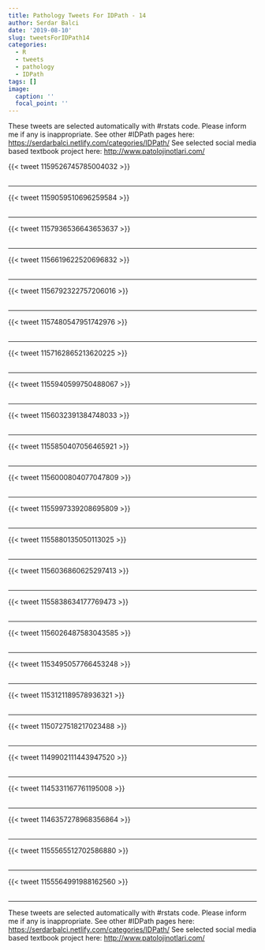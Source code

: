 ```yaml
---
title: Pathology Tweets For IDPath - 14
author: Serdar Balci
date: '2019-08-10'
slug: tweetsForIDPath14
categories:
  - R
  - tweets
  - pathology
  - IDPath
tags: []
image:
  caption: ''
  focal_point: ''
---
```



These tweets are selected automatically with #rstats code. Please inform me if any is inappropriate.
See other #IDPath pages here: https://serdarbalci.netlify.com/categories/IDPath/ 
See selected social media based textbook project here: http://www.patolojinotlari.com/

{{< tweet 1159526745785004032 >}}
<br>
<br>
<hr>
{{< tweet 1159059510696259584 >}}
<br>
<br>
<hr>
{{< tweet 1157936536643653637 >}}
<br>
<br>
<hr>
{{< tweet 1156619622520696832 >}}
<br>
<br>
<hr>
{{< tweet 1156792322757206016 >}}
<br>
<br>
<hr>
{{< tweet 1157480547951742976 >}}
<br>
<br>
<hr>
{{< tweet 1157162865213620225 >}}
<br>
<br>
<hr>
{{< tweet 1155940599750488067 >}}
<br>
<br>
<hr>
{{< tweet 1156032391384748033 >}}
<br>
<br>
<hr>
{{< tweet 1155850407056465921 >}}
<br>
<br>
<hr>
{{< tweet 1156000804077047809 >}}
<br>
<br>
<hr>
{{< tweet 1155997339208695809 >}}
<br>
<br>
<hr>
{{< tweet 1155880135050113025 >}}
<br>
<br>
<hr>
{{< tweet 1156036860625297413 >}}
<br>
<br>
<hr>
{{< tweet 1155838634177769473 >}}
<br>
<br>
<hr>
{{< tweet 1156026487583043585 >}}
<br>
<br>
<hr>
{{< tweet 1153495057766453248 >}}
<br>
<br>
<hr>
{{< tweet 1153121189578936321 >}}
<br>
<br>
<hr>
{{< tweet 1150727518217023488 >}}
<br>
<br>
<hr>
{{< tweet 1149902111443947520 >}}
<br>
<br>
<hr>
{{< tweet 1145331167761195008 >}}
<br>
<br>
<hr>
{{< tweet 1146357278968356864 >}}
<br>
<br>
<hr>
{{< tweet 1155565512702586880 >}}
<br>
<br>
<hr>
{{< tweet 1155564991988162560 >}}
<br>
<br>
<hr>


These tweets are selected automatically with #rstats code. Please inform me if any is inappropriate.
See other #IDPath pages here: https://serdarbalci.netlify.com/categories/IDPath/ 
See selected social media based textbook project here: http://www.patolojinotlari.com/
